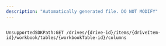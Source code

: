 ```yaml
---
description: "Automatically generated file. DO NOT MODIFY"
---
```


```powershellv2

UnsupportedSDKPath:GET /drives/{drive-id}/items/{driveItem-id}/workbook/tables/{workbookTable-id}/columns

```